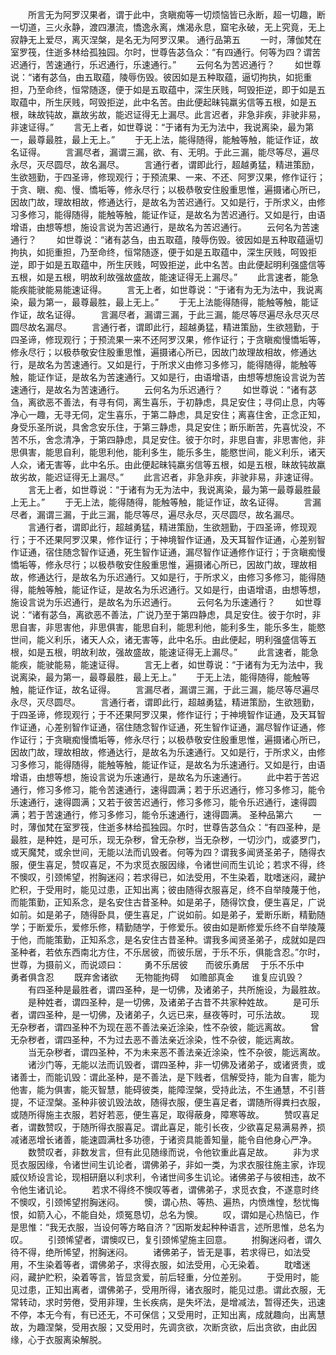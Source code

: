 <!-- { "loadSidebar": true } -->
　　所言无为阿罗汉果者，谓于此中，贪瞋痴等一切烦恼皆已永断，超一切趣，断一切道，三火永静，渡四瀑流，憍逸永离，燋渴永息，窟宅永破，无上究竟，无上寂静无上爱尽，离灭涅槃，是名无为阿罗汉果。
通行品第五
　　一时，薄伽梵在室罗筏，住逝多林给孤独园。尔时，世尊告苾刍众：“有四通行。何等为四？谓苦迟通行，苦速通行，乐迟通行，乐速通行。”
　　云何名为苦迟通行？
　　如世尊说：“诸有苾刍，由五取蕴，陵辱伤毁。彼因如是五种取蕴，逼切拘执，如扼重担，乃至命终，恒常随逐，便于如是五取蕴中，深生厌贱，呵毁拒逆，即于如是五取蕴中，所生厌贱，呵毁拒逆，此中名苦。由此便起昧钝羸劣信等五根，如是五根，昧故钝故，羸故劣故，能迟证得无上漏尽。此言迟者，非急非疾，非驶非易，非速证得。”
　　言无上者，如世尊说：“于诸有为无为法中，我说离染，最为第一，最尊最胜，最上无上。”
　　于无上法，能得随得，能触等触，能证作证，故名证得。
　　言漏尽者，漏谓三漏，欲、有、无明。于此三漏，能尽等尽，遍尽永尽，灭尽圆尽，故名漏尽。
　　言通行者，谓即此行，超越勇猛，精进策励，生欲翘勤，于四圣谛，修现观行；于预流果、一来、不还、阿罗汉果，修作证行；于贪、瞋、痴、慢、憍垢等，修永尽行；以极恭敬安住殷重思惟，遍摄诸心所已，因故门故，理故相故，修通达行，是故名为苦迟通行。又如是行，于所求义，由修习多修习，能得随得，能触等触，能证作证，是故名为苦迟通行。又如是行，由语增语，由想等想，施设言说为苦迟通行，是故名为苦迟通行。
　　云何名为苦速通行？
　　如世尊说：“诸有苾刍，由五取蕴，陵辱伤毁。彼因如是五种取蕴逼切拘执，如扼重担，乃至命终，恒常随逐，便于如是五取蕴中，深生厌贱，呵毁拒逆，即于如是五取蕴中，所生厌贱，呵毁拒逆，此中名苦。由此便起明利强盛信等五根，如是五根，明故利故强故盛故，能速证得无上漏尽。”
　　此言速者，能急能疾能驶能易能速证得。
　　言无上者，如世尊说：“于诸有为无为法中，我说离染，最为第一，最尊最胜，最上无上。”
　　于无上法能得随得，能触等触，能证作证，故名证得。
　　言漏尽者，漏谓三漏，于此三漏，能尽等尽遍尽永尽灭尽圆尽故名漏尽。
　　言通行者，谓即此行，超越勇猛，精进策励，生欲翘勤，于四圣谛，修现观行；于预流果一来不还阿罗汉果，修作证行；于贪瞋痴慢憍垢等，修永尽行；以极恭敬安住殷重思惟，遍摄诸心所已，因故门故理故相故，修通达行，是故名为苦速通行。又如是行，于所求义由修习多修习，能得随得，能触等触，能证作证，是故名为苦速通行。又如是行，由语增语，由想等想施设言说为苦速通行，是故名为苦速通行。
　　云何名为乐迟通行？
　　如世尊说：“诸有苾刍，离欲恶不善法，有寻有伺，离生喜乐，于初静虑，具足安住；寻伺止息，内等净心一趣，无寻无伺，定生喜乐，于第二静虑，具足安住；离喜住舍，正念正知，身受乐圣所说，具舍念安乐住，于第三静虑，具足安住；断乐断苦，先喜忧没，不苦不乐，舍念清净，于第四静虑，具足安住。彼于尔时，非思自害，非思害他，非思俱害，能思自利，能思利他，能利多生，能乐多生，能愍世间，能义利乐，诸天人众，诸无害等，此中名乐。由此便起昧钝羸劣信等五根，如是五根，昧故钝故羸故劣故，能迟证得无上漏尽。”
　　此言迟者，非急非疾，非驶非易，非速证得。
　　言无上者，如世尊说：“于诸有为无为法中，我说离染，最为第一最尊最胜最上无上。”
　　于无上法，能得随得，能触等触，能证作证，故名证得。
　　言漏尽者，漏谓三漏，于此三漏，能尽等尽，遍尽永尽，灭尽圆尽，故名漏尽。
　　言通行者，谓即此行，超越勇猛，精进策励，生欲翘勤，于四圣谛，修现观行；于不还果阿罗汉果，修作证行；于神境智作证通，及天耳智作证通，心差别智作证通，宿住随念智作证通，死生智作证通，漏尽智作证通修作证行；于贪瞋痴慢憍垢等，修永尽行；以极恭敬安住殷重思惟，遍摄诸心所已，因故门故，理故相故，修通达行，是故名为乐迟通行。又如是行，于所求义，由修习多修习，能得随得，能触等触，能证作证，是故名为乐迟通行。又如是行，由语增语，由想等想，施设言说为乐迟通行，是故名为乐迟通行。
　　云何名为乐速通行？
　　如世尊说：“诸有苾刍，离欲恶不善法，广说乃至于第四静虑，具足安住。彼于尔时，非思自害，非思害他，非思俱害，能思自利，能思利他，能利多生，能乐多生，能愍世间，能义利乐，诸天人众，诸无害等，此中名乐。由此便起，明利强盛信等五根，如是五根，明故利故，强故盛故，能速证得无上漏尽。”
　　此言速者，能急能疾，能驶能易，能速证得。
　　言无上者，如世尊说：“于诸有为无为法中，我说离染，最为第一，最尊最胜，最上无上。”
　　于无上法，能得随得，能触等触，能证作证，故名证得。
　　言漏尽者，漏谓三漏，于此三漏，能尽等尽遍尽永尽，灭尽圆尽。
　　言通行者，谓即此行，超越勇猛，精进策励，生欲翘勤，于四圣谛，修现观行；于不还果阿罗汉果，修作证行；于神境智作证通，及天耳智作证通，心差别智作证通，宿住随念智作证通，死生智作证通，漏尽智作证通，修作证行；于贪瞋痴慢憍垢等，修永尽行；以极恭敬安住殷重思惟，遍摄诸心所已，因故门故，理故相故，修通达行，是故名为乐速通行。又如是行，于所求义，由修习多修习，能得随得，能触等触，能证作证，是故名为乐速通行。又如是行，由语增语，由想等想，施设言说为乐速通行，是故名为乐速通行。
　　此中若于苦迟通行，修习多修习，能令苦速通行，速得圆满；若于乐迟通行，修习多修习，能令乐速通行，速得圆满；又若于彼苦迟通行，修习多修习，能令乐迟通行，速得圆满；若于苦速通行，修习多修习，能令乐速通行，速得圆满。
圣种品第六
　　一时，薄伽梵在室罗筏，住逝多林给孤独园。尔时，世尊告苾刍众：“有四圣种，是最胜，是种姓，是可乐，现无杂秽，曾无杂秽，当无杂秽，一切沙门，或婆罗门，或天魔梵，或余世间，无能以法而讥毁者。何等为四？谓我多闻贤圣弟子，随得衣服，便生喜足，赞叹喜足，不为求觅衣服因缘，令诸世间而生讥论；若求不得，终不懊叹，引颈悕望，拊胸迷闷；若求得已，如法受用，不生染着，耽嗜迷闷，藏护贮积，于受用时，能见过患，正知出离；彼由随得衣服喜足，终不自举陵蔑于他，而能策勤，正知系念，是名安住古昔圣种。如是弟子，随得饮食，便生喜足，广说如前。如是弟子，随得卧具，便生喜足，广说如前。如是弟子，爱断乐断，精勤随学；于断爱乐，爱修乐修，精勤随学，于修爱乐。彼由如是断修爱乐终不自举陵蔑于他，而能策勤，正知系念，是名安住古昔圣种。谓我多闻贤圣弟子，成就如是四圣种者，若依东西南北方住，不乐居彼，而彼乐居，于乐不乐，俱能含忍。”尔时，世尊，为摄前义，而说颂曰：
　　勇不乐居彼　　而彼乐勇居
　于乐不乐中　　勇者俱含忍
　　既弃舍诸欲　　无物能拘碍
　如赡部真金　　谁复应讥毁？
　　有四圣种是最胜者，谓四圣种，是一切佛，及诸弟子，共所施设，为最胜故。
　　是种姓者，谓四圣种，是一切佛，及诸弟子古昔不共家种姓故。
　　是可乐者，谓四圣种，是一切佛，及诸弟子，久远已来，昼夜等时，可乐法故。
　　现无杂秽者，谓四圣种不为现在恶不善法亲近涂染，性不杂彼，能远离故。
　　曾无杂秽者，谓四圣种，不为过去恶不善法亲近涂染，性不杂彼，能远离故。
　　当无杂秽者，谓四圣种，不为未来恶不善法亲近涂染，性不杂彼，能远离故。
　　诸沙门等，无能以法而讥毁者，谓四圣种，非一切佛及诸弟子，或诸贤贵，或诸善士，而能讥毁：谓此圣种，是不善法，是下贱者，信解受持，能为自害，能为他害，能为俱害，能灭智慧，能碍彼类，能障涅槃，受持此法，不生通慧，不引菩提，不证涅槃。圣种非彼讥毁法故，随得衣服，便生喜足者，谓随所得粪扫衣服，或随所得施主衣服，若好若恶，便生喜足，取得蔽身，障寒等故。
　　赞叹喜足者，谓数赞叹，于随所得衣服喜足。谓此喜足，能引长夜，少欲喜足易满易养，损减诸恶增长诸善，能速圆满杜多功德，于诸资具能善知量，能令自他身心严净。
　　数赞叹者，非数发言，但有此见随缘而说，令他钦重此喜足故。
　　非为求觅衣服因缘，令诸世间生讥论者，谓佛弟子，非如一类，为求衣服往施主家，诈现威仪矫设言论，现相研磨以利求利，令诸世间多生讥论。诸佛弟子与彼相违，故不令他生诸讥论。
　　若求不得终不懊叹等者，谓佛弟子，求觅衣食，不遂意时终不懊叹，引颈悕望拊胸迷闷。
　　懊，谓心热、等热、遍热，内愤燋惶，愁忧悔恨，如箭入心，不能自处，烦冤恳切，总名为懊。
　　叹，谓如是心热恼已，作是思惟：“我无衣服，当设何等方略自济？”因斯发起种种语言，述所思惟，总名为叹。
　　引颈悕望者，谓懊叹已，复引颈悕望施主回意。
　　拊胸迷闷者，谓久待不得，绝所悕望，拊胸迷闷。
　　诸佛弟子，皆无是事，若求得已，如法受用，不生染着等者，谓佛弟子，求得衣服，如法受用，心无染着。
　　耽嗜迷闷，藏护贮积，染着等言，皆显贪爱，前后轻重，分位差别。
　　于受用时，能见过患，正知出离者，谓佛弟子，受用所得，诸衣服时，能见过患。谓此衣服，无常转动，求时劳倦，受用非理，生长疾病，是失坏法，是增减法，暂得还失，迅速不停，本无今有，有已还无，不可保信；又受用时，正知出离，成就趣向，出离慧故，为趣涅槃，受用衣服；又受用时，先调贪欲，次断贪欲，后出贪欲，由此因缘，心于衣服离染解脱。
